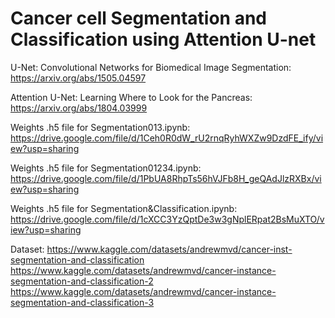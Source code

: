 # Cancer cell Segmentation and Classification using Attention U-net

U-Net: Convolutional Networks for Biomedical Image Segmentation: https://arxiv.org/abs/1505.04597

Attention U-Net: Learning Where to Look for the Pancreas: https://arxiv.org/abs/1804.03999

Weights .h5 file for Segmentation013.ipynb: https://drive.google.com/file/d/1Ceh0R0dW_rU2rnqRyhWXZw9DzdFE_ify/view?usp=sharing

Weights .h5 file for Segmentation01234.ipynb: https://drive.google.com/file/d/1PbUA8RhpTs56hVJFb8H_geQAdJlzRXBx/view?usp=sharing

Weights .h5 file for Segmentation&Classification.ipynb: https://drive.google.com/file/d/1cXCC3YzQptDe3w3gNplERpat2BsMuXTO/view?usp=sharing

Dataset: https://www.kaggle.com/datasets/andrewmvd/cancer-inst-segmentation-and-classification https://www.kaggle.com/datasets/andrewmvd/cancer-instance-segmentation-and-classification-2 https://www.kaggle.com/datasets/andrewmvd/cancer-instance-segmentation-and-classification-3
